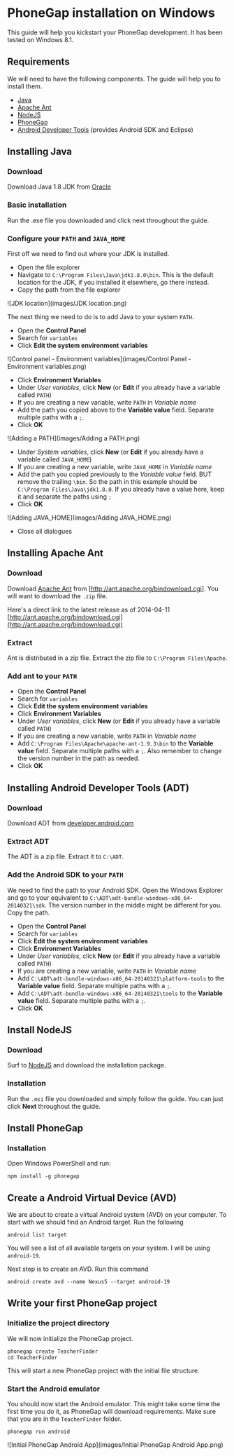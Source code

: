 # PhoneGap installation on Windows

This guide will help you kickstart your PhoneGap development. It has been tested on Windows 8.1.

## Requirements

We will need to have the following components. The guide will help you to install them.

- [Java](http://java.oracle.com)
- [Apache Ant](http://ant.apache.org/)
- [NodeJS](http://nodejs.org/)
- [PhoneGap](http://www.phonegap.com)
- [Android Developer Tools](http://developer.android.com) (provides Android SDK and Eclipse)

## Installing Java

### Download

Download Java 1.8 JDK from [Oracle](http://www.oracle.com/technetwork/java/javase/downloads/index.html)

### Basic installation

Run the .exe file you downloaded and click next throughout the guide.

### Configure your `PATH` and `JAVA_HOME`

First off we need to find out where your JDK is installed.

- Open the file explorer
- Navigate to `C:\Program Files\Java\jdk1.8.0\bin`. This is the default location for the JDK, if you installed it elsewhere, go there instead.
- Copy the path from the file explorer

![JDK location](images/JDK location.png)

The next thing we need to do is to add Java to your system `PATH`.

- Open the **Control Panel**
- Search for `variables`
- Click **Edit the system environment variables**

![Control panel - Environment variables](images/Control Panel - Environment variables.png)

- Click **Environment Variables**
- Under *User variables*, click **New** (or **Edit** if you already have a variable called `PATH`)
- If you are creating a new variable, write ``PATH`` in *Variable name*
- Add the path you copied above to the **Variable value** field. Separate multiple paths with a `;`.
- Click **OK**

![Adding a PATH](images/Adding a PATH.png)

- Under *System variables*, click **New** (or **Edit** if you already have a variable called `JAVA_HOME`)
- If you are creating a new variable, write ``JAVA_HOME`` in *Variable name*
- Add the path you copied previously to the *Variable value* field. BUT remove the trailing `\bin`. So the path in this example should be `C:\Program Files\Java\jdk1.8.0`. If you already have a value here, keep it and separate the paths using `;`
- Click **OK**

![Adding JAVA_HOME](images/Adding JAVA_HOME.png)

- Close all dialogues

## Installing Apache Ant

### Download

Download [Apache Ant](http://ant.apache.org/) from [http://ant.apache.org/bindownload.cgi]. You will want to download the `.zip` file.

Here's a direct link to the latest release as of 2014-04-11 [http://ant.apache.org/bindownload.cgi](http://ant.apache.org/bindownload.cgi)

### Extract

Ant is distributed in a zip file. Extract the zip file to `C:\Program Files\Apache`.

### Add ant to your `PATH`

- Open the **Control Panel**
- Search for `variables`
- Click **Edit the system environment variables**
- Click **Environment Variables**
- Under *User variables*, click **New** (or **Edit** if you already have a variable called `PATH`)
- If you are creating a new variable, write ``PATH`` in *Variable name*
- Add `C:\Program Files\Apache\apache-ant-1.9.3\bin` to the **Variable value** field. Separate multiple paths with a `;`. Also remember to change the version number in the path as needed.
- Click **OK**

## Installing Android Developer Tools (ADT)

### Download

Download ADT from [developer.android.com](http://developer.android.com/sdk/index.html)

### Extract ADT

The ADT is a zip file. Extract it to `C:\ADT`.

### Add the Android SDK to your `PATH`

We need to find the path to your Android SDK. Open the Windows Explorer and go to your equivalent to `C:\ADT\adt-bundle-windows-x86_64-20140321\sdk`. The version number in the middle might be different for you. Copy the path.

- Open the **Control Panel**
- Search for `variables`
- Click **Edit the system environment variables**
- Click **Environment Variables**
- Under *User variables*, click **New** (or **Edit** if you already have a variable called `PATH`)
- If you are creating a new variable, write ``PATH`` in *Variable name*
- Add `C:\ADT\adt-bundle-windows-x86_64-20140321\platform-tools` to the **Variable value** field. Separate multiple paths with a `;`.
- Add `C:\ADT\adt-bundle-windows-x86_64-20140321\tools` to the **Variable value** field. Separate multiple paths with a `;`.
- Click **OK**

## Install NodeJS

### Download

Surf to [NodeJS](http://nodejs.org/) and download the installation package.

### Installation

Run the `.msi` file you downloaded and simply follow the guide. You can just click **Next** throughout the guide.

## Install PhoneGap

### Installation

Open Windows PowerShell and run:

    npm install -g phonegap

## Create a Android Virtual Device (AVD)

We are about to create a virtual Android system (AVD) on your computer. To start with we should find an Android target. Run the following

    android list target

You will see a list of all available targets on your system. I will be using `android-19`.

Next step is to create an AVD. Run this command

    android create avd --name Nexus5 --target android-19

## Write your first PhoneGap project

### Initialize the project directory

We will now initialize the PhoneGap project.

    phonegap create TeacherFinder
    cd TeacherFinder

This will start a new PhoneGap project with the initial file structure.

### Start the Android emulator

You should now start the Android emulator. This might take some time the first time you do it, as PhoneGap will download requirements. Make sure that you are in the `TeacherFinder` folder.

    phonegap run android

![Initial PhoneGap Android App](images/Initial PhoneGap Android App.png)
